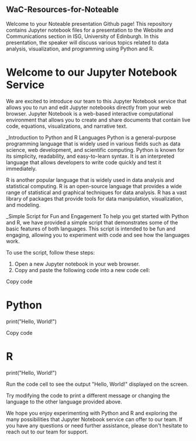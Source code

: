 ## WaC-Resources-for-Noteable
Welcome to your Noteable presentation Github page! This repository contains Jupyter notebook files for a presentation to the Website and Communications section in ISG, University of Edinburgh. In this presentation, the speaker will discuss various topics related to data analysis, visualization, and programming using Python and R.

# Welcome to our Jupyter Notebook Service
We are excited to introduce our team to this Jupyter Notebook service that allows you to run and edit Jupyter notebooks directly from your web browser. Jupyter Notebook is a web-based interactive computational environment that allows you to create and share documents that contain live code, equations, visualizations, and narrative text.

_Introduction to Python and R Languages
Python is a general-purpose programming language that is widely used in various fields such as data science, web development, and scientific computing. Python is known for its simplicity, readability, and easy-to-learn syntax. It is an interpreted language that allows developers to write code quickly and test it immediately.

R is another popular language that is widely used in data analysis and statistical computing. R is an open-source language that provides a wide range of statistical and graphical techniques for data analysis. R has a vast library of packages that provide tools for data manipulation, visualization, and modeling.

_Simple Script for Fun and Engagement
To help you get started with Python and R, we have provided a simple script that demonstrates some of the basic features of both languages. This script is intended to be fun and engaging, allowing you to experiment with code and see how the languages work.

To use the script, follow these steps:

1. Open a new Jupyter notebook in your web browser.
2. Copy and paste the following code into a new code cell:

Copy code
# Python

print("Hello, World!")


Copy code
# R
print("Hello, World!")

Run the code cell to see the output "Hello, World!" displayed on the screen.

Try modifying the code to print a different message or changing the language to the other language provided above.

We hope you enjoy experimenting with Python and R and exploring the many possibilities that Jupyter Notebook service can offer to our team. If you have any questions or need further assistance, please don't hesitate to reach out to our team for support.
